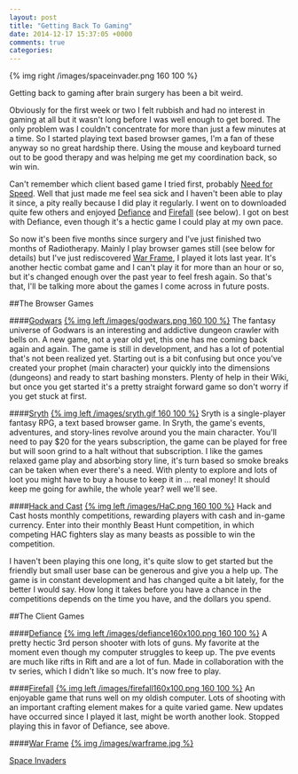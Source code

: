 ```yaml
---
layout: post
title: "Getting Back To Gaming"
date: 2014-12-17 15:37:05 +0000
comments: true
categories:
---
```


{% img right /images/spaceinvader.png 160 100 %}

Getting back to gaming after brain surgery has been a bit weird.

Obviously for the first week or two I felt rubbish and had no interest in gaming at all but it wasn't long before I was well enough to get bored. The only problem was I couldn't concentrate for more than just a few minutes at a time. So I started playing text based browser games, I'm a fan of these anyway so no great hardship there. Using the mouse and keyboard turned out to be good therapy and was helping me get my coordination back, so win win.
<!--more-->
Can't remember which client based game I tried first, probably [Need for Speed](http://world.needforspeed.com/). Well that just made me feel sea sick and I haven't been able to play it since, a pity really because I did play it regularly. I went on to downloaded quite few others and enjoyed [Defiance](http://www.trionworlds.com/defiance/en/) and [Firefall](http://www.firefallthegame.com/features) (see below). I got on best with Defiance, even though it's a hectic game I could play at my own pace.

So now it's been five months since surgery and I've just finished two months of Radiotherapy. Mainly I play browser games still (see below for details) but I've just rediscovered [War Frame](https://warframe.com/), I played it lots last year. It's another hectic combat game and I can't play it for more than an hour or so, but it's changed enough over the past year to feel fresh again. So that's that, I'll be talking more about the games I come across in future posts.

##The Browser Games

####[Godwars](http://www.godwars.us)
<a href="http://www.godwars.us">{% img left /images/godwars.png 160 100 %}</a>
The fantasy universe of Godwars is an interesting and addictive dungeon crawler with bells on. A new game, not a year old yet, this one has me coming back again and again. The game is still in development, and has a lot of potential that's not been realized yet. Starting out is a bit confusing but once you've created your prophet (main character) your quickly into the dimensions (dungeons) and ready to start bashing monsters. Plenty of help in their Wiki, but once you get started it's a pretty straight forward game so don't worry if you get stuck at first.

####[Sryth](http://www.sryth.com/)
<a href="http://www.sryth.com/">{% img left /images/sryth.gif 160 100 %}</a>
Sryth is a single-player fantasy RPG, a text based browser game. In Sryth, the game's events, adventures, and story-lines revolve around you the main character. You'll need to pay $20 for the years subscription, the game can be played for free but will soon grind to a halt without that subscription. I like the games relaxed game play and absorbing story line, it's turn based so smoke breaks can be taken when ever there's a need. With plenty to explore and lots of loot you might have to buy a house to keep it in ... real money! It should keep me going for awhile, the whole year? well we'll see.

####[Hack and Cast](http://hackandcast.com)
<a href="http://hackandcast.com">{% img left /images/HaC.png 160 100 %}</a>
Hack and Cast hosts monthly competitions, rewarding players with cash and in-game currency. Enter into their monthly Beast Hunt competition, in which competing HAC fighters slay as many beasts as possible to win the competition.

I haven't been playing this one long, it's quite slow to get started but the friendly but small user base can be generous and give you a help up. The game is in constant development and has changed quite a bit lately, for the better I would say. How long it takes before you have a chance in the competitions depends on the time you have, and the dollars you spend.

##The Client Games

####[Defiance](http://www.trionworlds.com/defiance/en/)
<a href="http://www.trionworlds.com/defiance/en/">{% img left /images/defiance160x100.png 160 100 %}</a>
A pretty hectic 3rd person shooter with lots of guns. My favorite at the moment even though my computer struggles to keep up. The pve events are much like rifts in Rift and are a lot of fun. Made in collaboration with the tv series, which I didn't like so much. It's now free to play.

####[Firefall](http://www.firefallthegame.com/)
<a href="http://www.firefallthegame.com/">{% img left /images/firefall160x100.png 160 100 %}</a>
An enjoyable game that runs well on my oldish computer. Lots of shooting with an important crafting element makes for a quite varied game. New updates have occurred since I played it last, might be worth another look. Stopped playing this in favor of Defiance, see above.

####[War Frame](https://warframe.com/)
<a href="https://warframe.com/">{% img /images/warframe.jpg %}</a>


[Space Invaders](http://www.spaceinvaders.net/)
